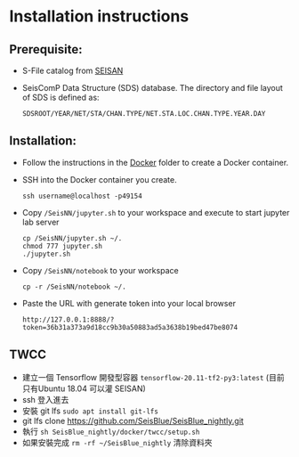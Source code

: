 # Installation instructions

## Prerequisite:

- S-File catalog from [SEISAN](http://seisan.info/)
- SeisComP Data Structure (SDS) database. The directory and file layout of SDS is defined as:

      SDSROOT/YEAR/NET/STA/CHAN.TYPE/NET.STA.LOC.CHAN.TYPE.YEAR.DAY

## Installation:

- Follow the instructions in the [Docker](docker.md) folder to create a Docker container.
- SSH into the Docker container you create.

      ssh username@localhost -p49154

- Copy `/SeisNN/jupyter.sh` to your workspace and execute to start jupyter lab server

      cp /SeisNN/jupyter.sh ~/.
      chmod 777 jupyter.sh
      ./jupyter.sh

- Copy `/SeisNN/notebook` to your workspace

      cp -r /SeisNN/notebook ~/.

- Paste the URL with generate token into your local browser

      http://127.0.0.1:8888/?token=36b31a373a9d18cc9b30a50883ad5a3638b19bed47be8074

## TWCC

- 建立一個 Tensorflow 開發型容器 `tensorflow-20.11-tf2-py3:latest` (目前只有Ubuntu 18.04 可以灌 SEISAN)
- ssh 登入進去
- 安裝 git lfs `sudo apt install git-lfs` 
- git lfs clone https://github.com/SeisBlue/SeisBlue_nightly.git
- 執行 `sh SeisBlue_nightly/docker/twcc/setup.sh`
- 如果安裝完成 `rm -rf ~/SeisBlue_nightly` 清除資料夾